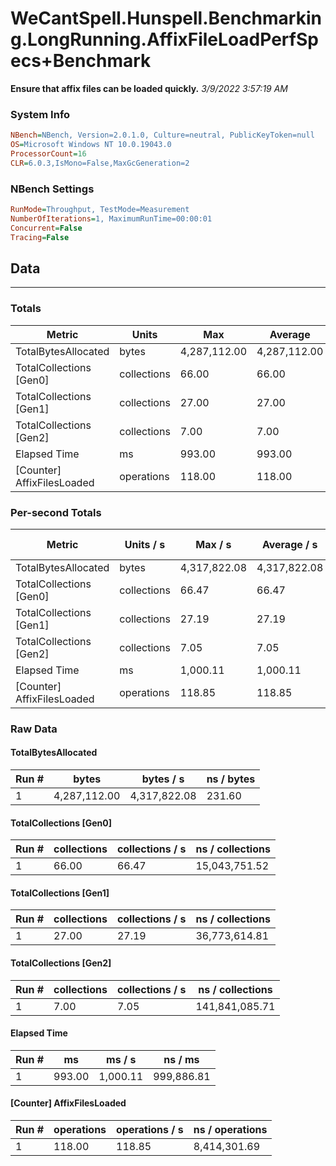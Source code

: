 ﻿# WeCantSpell.Hunspell.Benchmarking.LongRunning.AffixFileLoadPerfSpecs+Benchmark
__Ensure that affix files can be loaded quickly.__
_3/9/2022 3:57:19 AM_
### System Info
```ini
NBench=NBench, Version=2.0.1.0, Culture=neutral, PublicKeyToken=null
OS=Microsoft Windows NT 10.0.19043.0
ProcessorCount=16
CLR=6.0.3,IsMono=False,MaxGcGeneration=2
```

### NBench Settings
```ini
RunMode=Throughput, TestMode=Measurement
NumberOfIterations=1, MaximumRunTime=00:00:01
Concurrent=False
Tracing=False
```

## Data
-------------------

### Totals
|          Metric |           Units |             Max |         Average |             Min |          StdDev |
|---------------- |---------------- |---------------- |---------------- |---------------- |---------------- |
|TotalBytesAllocated |           bytes |    4,287,112.00 |    4,287,112.00 |    4,287,112.00 |            0.00 |
|TotalCollections [Gen0] |     collections |           66.00 |           66.00 |           66.00 |            0.00 |
|TotalCollections [Gen1] |     collections |           27.00 |           27.00 |           27.00 |            0.00 |
|TotalCollections [Gen2] |     collections |            7.00 |            7.00 |            7.00 |            0.00 |
|    Elapsed Time |              ms |          993.00 |          993.00 |          993.00 |            0.00 |
|[Counter] AffixFilesLoaded |      operations |          118.00 |          118.00 |          118.00 |            0.00 |

### Per-second Totals
|          Metric |       Units / s |         Max / s |     Average / s |         Min / s |      StdDev / s |
|---------------- |---------------- |---------------- |---------------- |---------------- |---------------- |
|TotalBytesAllocated |           bytes |    4,317,822.08 |    4,317,822.08 |    4,317,822.08 |            0.00 |
|TotalCollections [Gen0] |     collections |           66.47 |           66.47 |           66.47 |            0.00 |
|TotalCollections [Gen1] |     collections |           27.19 |           27.19 |           27.19 |            0.00 |
|TotalCollections [Gen2] |     collections |            7.05 |            7.05 |            7.05 |            0.00 |
|    Elapsed Time |              ms |        1,000.11 |        1,000.11 |        1,000.11 |            0.00 |
|[Counter] AffixFilesLoaded |      operations |          118.85 |          118.85 |          118.85 |            0.00 |

### Raw Data
#### TotalBytesAllocated
|           Run # |           bytes |       bytes / s |      ns / bytes |
|---------------- |---------------- |---------------- |---------------- |
|               1 |    4,287,112.00 |    4,317,822.08 |          231.60 |

#### TotalCollections [Gen0]
|           Run # |     collections | collections / s |ns / collections |
|---------------- |---------------- |---------------- |---------------- |
|               1 |           66.00 |           66.47 |   15,043,751.52 |

#### TotalCollections [Gen1]
|           Run # |     collections | collections / s |ns / collections |
|---------------- |---------------- |---------------- |---------------- |
|               1 |           27.00 |           27.19 |   36,773,614.81 |

#### TotalCollections [Gen2]
|           Run # |     collections | collections / s |ns / collections |
|---------------- |---------------- |---------------- |---------------- |
|               1 |            7.00 |            7.05 |  141,841,085.71 |

#### Elapsed Time
|           Run # |              ms |          ms / s |         ns / ms |
|---------------- |---------------- |---------------- |---------------- |
|               1 |          993.00 |        1,000.11 |      999,886.81 |

#### [Counter] AffixFilesLoaded
|           Run # |      operations |  operations / s | ns / operations |
|---------------- |---------------- |---------------- |---------------- |
|               1 |          118.00 |          118.85 |    8,414,301.69 |


